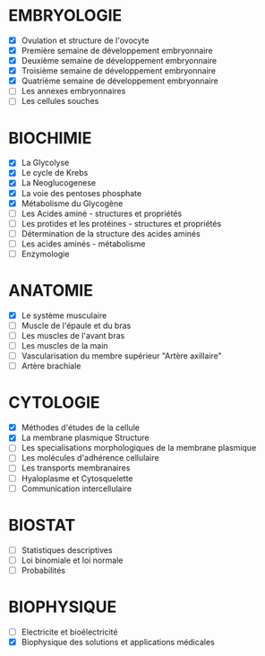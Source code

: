 # EMBRYOLOGIE
- [x] Ovulation et structure de l'ovocyte
- [x] Première semaine de développement embryonnaire
- [x] Deuxième semaine de développement embryonnaire
- [x] Troisième semaine de développement embryonnaire
- [x] Quatrième semaine de développement embryonnaire
- [ ] Les annexes embryonnaires
- [ ] Les cellules souches
# BIOCHIMIE
- [x] La Glycolyse
- [x] Le cycle de Krebs
- [x] La Neoglucogenese
- [x] La voie des pentoses phosphate
- [x] Métabolisme du Glycogène
- [ ] Les Acides aminé - structures et propriétés
- [ ] Les protides et les protéines - structures et propriétés
- [ ] Détermination de la structure des acides aminés
- [ ] Les acides aminés - métabolisme
- [ ] Enzymologie
# ANATOMIE 
- [x] Le système musculaire
- [ ] Muscle de l'épaule et du bras
- [ ] Les muscles de l'avant bras
- [ ] Les muscles de la main
- [ ] Vascularisation du membre supérieur "Artère axillaire"
- [ ] Artère brachiale
# CYTOLOGIE
- [x] Méthodes d'études de la cellule
- [x] La membrane plasmique  Structure
- [ ] Les specialisations morphologiques de la membrane plasmique
- [ ] Les molécules d'adhérence cellulaire
- [ ] Les transports membranaires
- [ ] Hyaloplasme et Cytosquelette
- [ ] Communication intercellulaire
# BIOSTAT
- [ ] Statistiques descriptives
- [ ] Loi binomiale et loi normale
- [ ] Probabilités
# BIOPHYSIQUE
- [ ] Electricite et bioélectricité
- [x] Biophysique des solutions et applications médicales